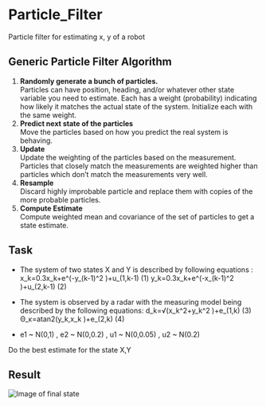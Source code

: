 # Particle_Filter
Particle filter for estimating x, y of a robot

##  Generic Particle Filter Algorithm
1. **Randomly generate a bunch of particles.**<br>
Particles can have position, heading, and/or whatever other state variable you need to estimate. Each has a weight (probability) indicating how likely it matches the actual state of the system. Initialize each with the same weight.
2. **Predict next state of the particles** <br>
Move the particles based on how you predict the real system is behaving.
3. **Update**<br>
Update the weighting of the particles based on the measurement. Particles that closely match the measurements are weighted higher than particles which don’t match the measurements very well.
4. **Resample**<br>
Discard highly improbable particle and replace them with copies of the more probable particles.
5. **Compute Estimate**<br>
Compute weighted mean and covariance of the set of particles to get a state estimate. 

## Task 
- The system of two states X and Y is described by
following equations :
x_k=0.3x_k+e^(-y_(k-1)^2 )+u_(1,k-1)   (1)
y_k=0.3x_k+e^(-x_(k-1)^2 )+u_(2,k-1)  (2)

- The system is observed by a radar with the measuring model being described by the following equations:
d_k=√(x_k^2+y_k^2 )+e_(1,k)  (3)
Θ_κ=atan2(y_k,x_k )+e_(2,k)  (4)
- e1 ~ N(0,1) , e2 ~ N(0,0.2) , u1 ~ N(0,0.05) , u2 ~ N(0.2)

Do the best estimate for the state X,Y


## Result
![Image of final state ](https://github.com/armando-domi/Particle_Filter/blob/master/Figure_2.png)
